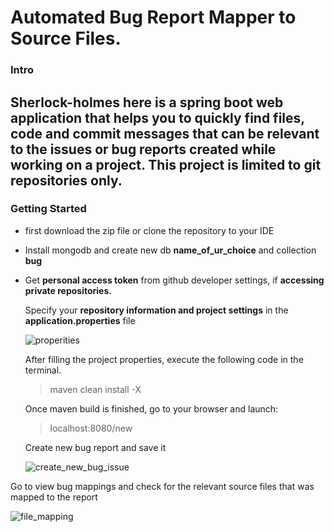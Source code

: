 # Automated Bug Report Mapper to Source Files.

### Intro

Sherlock-holmes here is a spring boot web application that helps you to quickly find files, code and commit messages that can be relevant to the issues or bug reports created while working on a project. This project is limited to git repositories only. 
---

### Getting Started

   * first download the zip file or clone the repository to your IDE
   
   * Install mongodb and create new db **name_of_ur_choice** and  collection **bug**
   
   * Get **personal access token** from github developer settings,  if **accessing private repositories.**

     

     

     Specify your **repository information and project settings** in the **application.properties** file

     

     

     ![properities](https://github.com/varnaa/bug-mapping-using-github-API/blob/master/properities.png)

     

     

     

     After filling the project properties, execute the following code in the terminal.

     > maven clean install -X
     
     
     
     Once maven build is finished, go to your browser and launch: 
     
     > localhost:8080/new
     
     
     
     Create new bug report and save it
     
     
     
     ![create_new_bug_issue](https://github.com/varnaa/bug-mapping-using-github-API/blob/master/create_new_bug_issue.png)



Go to view bug mappings and check for the relevant source files that was mapped to the report

![file_mapping](https://github.com/varnaa/bug-mapping-using-github-API/blob/master/file_mapping.png)

